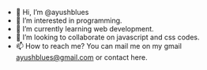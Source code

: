 - 👋 Hi, I’m @ayushblues
- 👀 I’m interested in programming.
- 🌱 I’m currently learning web development.
- 💞️ I’m looking to collaborate on javascript and css codes.
- 📫 How to reach me? You can mail me on my gmail ayushblues@gmail.com or contact here.

<!---
ayushblues/ayushblues is a ✨ special ✨ repository because its `README.md` (this file) appears on your GitHub profile.
You can click the Preview link to take a look at your changes.
--->

